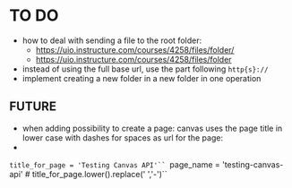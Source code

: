 # TO DO
* how to deal with sending a file to the root folder:
    - https://uio.instructure.com/courses/4258/files/folder/
    - https://uio.instructure.com/courses/4258/files/folder
* instead of using the full base url, use the part following `http{s}://`
* implement creating a new folder in a new folder in one operation

## FUTURE
* when adding possibility to create a page: canvas uses the page title in lower case with dashes for spaces as url for the page:
*
`title_for_page = 'Testing Canvas API'``
`page_name = 'testing-canvas-api' # title_for_page.lower().replace(' ','-')``
